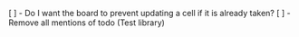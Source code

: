 [ ] - Do I want the board to prevent updating a cell if it is already taken?
[ ] - Remove all mentions of todo (Test library)

